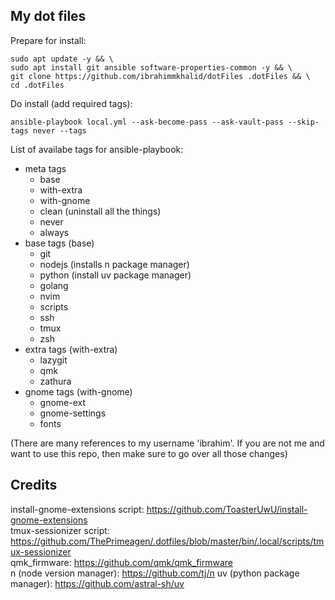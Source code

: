 
## My dot files

Prepare for install:
```
sudo apt update -y && \
sudo apt install git ansible software-properties-common -y && \
git clone https://github.com/ibrahimmkhalid/dotFiles .dotFiles && \
cd .dotFiles
```

Do install (add required tags):
```
ansible-playbook local.yml --ask-become-pass --ask-vault-pass --skip-tags never --tags 
```

List of availabe tags for ansible-playbook:
- meta tags
    - base
    - with-extra
    - with-gnome
    - clean (uninstall all the things)
    - never
    - always
- base tags (base)
    - git
    - nodejs (installs n package manager)
    - python (install uv package manager)
    - golang
    - nvim
    - scripts
    - ssh
    - tmux
    - zsh
- extra tags (with-extra)
    - lazygit
    - qmk
    - zathura
- gnome tags (with-gnome)
    - gnome-ext
    - gnome-settings
    - fonts
 
(There are many references to my username 'ibrahim'. If you are not me and want to use this repo, then make sure to go over all those changes)

## Credits 
install-gnome-extensions script: https://github.com/ToasterUwU/install-gnome-extensions  
tmux-sessionizer script: https://github.com/ThePrimeagen/.dotfiles/blob/master/bin/.local/scripts/tmux-sessionizer  
qmk_firmware: https://github.com/qmk/qmk_firmware  
n (node version manager): https://github.com/tj/n
uv (python package manager): https://github.com/astral-sh/uv
